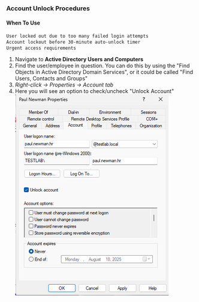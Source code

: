 ### Account Unlock Procedures
#### When To Use
```
User locked out due to too many failed login attempts
Account lockout before 30-minute auto-unlock timer
Urgent access requirements
```
1. Navigate to **Active Directory Users and Computers**
2. Find the user/employee in question. You can do this by using the "Find Objects in Active Directory Domain Services", or it could be called "Find Users, Contacts and Groups"
3. *Right-click → Properties → Account tab*
4. Here you will see an option to check/uncheck "Unlock Account"  
![unlock account](https://github.com/nickbruggen90/LabsVol8021Q/blob/main/Project%201.1%3A%20Active%20Directory%20and%20Windows%2010%20Integration/Images2/Screenshot%202025-07-19%20124840.png)

